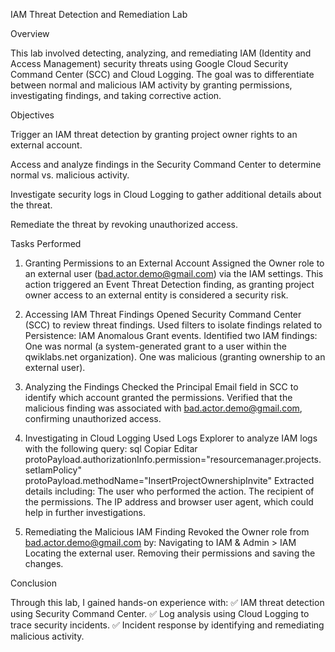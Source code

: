 IAM Threat Detection and Remediation Lab

Overview

This lab involved detecting, analyzing, and remediating IAM (Identity and Access Management) security threats using Google Cloud Security Command Center (SCC) and Cloud Logging. The goal was to differentiate between normal and malicious IAM activity by granting permissions, investigating findings, and taking corrective action.

Objectives

Trigger an IAM threat detection by granting project owner rights to an external account.

Access and analyze findings in the Security Command Center to determine normal vs. malicious activity.

Investigate security logs in Cloud Logging to gather additional details about the threat.

Remediate the threat by revoking unauthorized access.

Tasks Performed

1. Granting Permissions to an External Account
Assigned the Owner role to an external user (bad.actor.demo@gmail.com) via the IAM settings.
This action triggered an Event Threat Detection finding, as granting project owner access to an external entity is considered a security risk.

2. Accessing IAM Threat Findings
Opened Security Command Center (SCC) to review threat findings.
Used filters to isolate findings related to Persistence: IAM Anomalous Grant events.
Identified two IAM findings:
One was normal (a system-generated grant to a user within the qwiklabs.net organization).
One was malicious (granting ownership to an external user).

3. Analyzing the Findings
Checked the Principal Email field in SCC to identify which account granted the permissions.
Verified that the malicious finding was associated with bad.actor.demo@gmail.com, confirming unauthorized access.

4. Investigating in Cloud Logging
Used Logs Explorer to analyze IAM logs with the following query:
sql
Copiar
Editar
protoPayload.authorizationInfo.permission="resourcemanager.projects.setIamPolicy"
protoPayload.methodName="InsertProjectOwnershipInvite"
Extracted details including:
The user who performed the action.
The recipient of the permissions.
The IP address and browser user agent, which could help in further investigations.

5. Remediating the Malicious IAM Finding
Revoked the Owner role from bad.actor.demo@gmail.com by:
Navigating to IAM & Admin > IAM
Locating the external user.
Removing their permissions and saving the changes.

Conclusion

Through this lab, I gained hands-on experience with:
✅ IAM threat detection using Security Command Center.
✅ Log analysis using Cloud Logging to trace security incidents.
✅ Incident response by identifying and remediating malicious activity.
